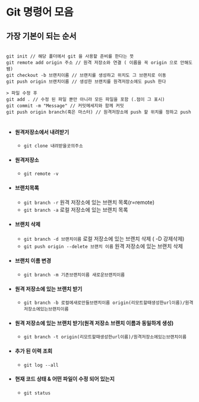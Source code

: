 # Git 명령어 모음
## 가장 기본이 되는 순서

<pre>
<code>
git init // 해당 폴더에서 git 을 사용할 준비를 한다는 뜻
git remote add origin 주소 // 원격 저장소와 연결 ( 이름을 꼭 origin 으로 안해도 됌)
git checkout -b 브랜치이름 // 브랜치를 생성하고 위치도 그 브랜치로 이동
git push origin 브랜치이름 // 생성한 브랜치를 원격저장소에도 push 한다

> 파일 수정 후
git add . // 수정 된 파일 뿐만 아니라 모든 파일을 포함 (.점이 그 표시)
git commit -m "Message" // 커밋메세지와 함께 커밋
git push origin branch(혹은 마스터) // 원격저장소에 push 할 위치를 정하고 push
</code>
</pre>

- #### 원격저장소에서 내려받기
  - `git clone 내려받을곳의주소`
  
- #### 원격저장소
  - `git remote -v`

- #### 브랜치목록
  - `git branch -r` 원격 저장소에 있는 브랜치 목록(r=remote)
  - `git branch -a` 로컬 저장소에 있는 브랜치 목록

- #### 브랜치 삭제
  - `git branch -d 브랜치이름` 로컬 저장소에 있는 브랜치 삭제 ( -D 강제삭제)
  - `git push origin --delete 브랜치 이름` 원격 저장소에 있는 브랜치 삭제

- #### 브랜치 이름 변경
  - `git branch -m 기존브랜치이름 새로운브랜치이름`

- #### 원격 저장소에 있는 브랜치 받기
  - `git branch -b 로컬에새로만들브랜치이름 origin(리모트할때생성한url이름)/원격저장소에있는브랜치이름`

- #### 원격 저장소에 있는 브랜치 받기(원격 저장소 브랜치 이름과 동일하게 생성)
  - `git branch -t origin(리모트할때생성한url이름)/원격저장소에있는브랜치이름`

- #### 추가 된 이력 조회
  - `git log --all`

- #### 현재 코드 상태 & 어떤 파일이 수정 되어 있는지
  - `git status`
